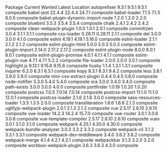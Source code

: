 Package                           Current   Wanted  Latest  Location
autoprefixer                        9.3.1    9.5.1   9.5.1  composite
babel-jest                         22.4.4   22.4.4  24.7.1  composite
babel-loader                        7.1.5    7.1.5   8.0.5  composite
babel-plugin-dynamic-import-node    1.2.0    1.2.0   2.2.0  composite
bluebird                            3.5.3    3.5.4   3.5.4  composite
chalk                               2.4.1    2.4.2   2.4.2  composite
clean-webpack-plugin                1.0.0    1.0.1   2.0.1  composite
commitizen                          3.0.4    3.1.1   3.1.1  composite
css-loader                        0.28.11  0.28.11   2.1.1  composite
del                                 3.0.0    3.0.0   4.1.0  composite
eslint                             4.19.1   4.19.1  5.16.0  composite
eslint-loader                       2.1.1    2.1.2   2.1.2  composite
eslint-plugin-html                  5.0.0    5.0.3   5.0.3  composite
eslint-plugin-import               2.14.0   2.17.2  2.17.2  composite
eslint-plugin-node                  8.0.0    8.0.1   8.0.1  composite
eslint-plugin-promise               4.0.1    4.1.1   4.1.1  composite
eslint-plugin-vue                   4.7.1    4.7.1   5.2.2  composite
file-loader                         2.0.0    2.0.0   3.0.1  composite
highlight.js                       9.13.1   9.15.6  9.15.6  composite
husky                               1.1.4    1.3.1   1.3.1  composite
inquirer                            6.2.0    6.3.1   6.3.1  composite
kopy                                8.3.1    8.3.1   9.4.2  composite
less                                3.8.1    3.9.0   3.9.0  composite
mini-css-extract-plugin             0.4.4    0.4.5   0.6.0  composite
node-notifier                       5.3.0    5.4.0   5.4.0  composite
ora                                 3.0.0    3.4.0   3.4.0  composite
path-exists                         3.0.0    3.0.0   4.0.0  composite
portfinder                         1.0.19   1.0.20  1.0.20  composite
postcss                             7.0.5   7.0.14  7.0.14  composite
postcss-import                     11.1.0   11.1.0  12.0.1  composite
postcss-loader                      2.1.6    2.1.6   3.0.0  composite
sass-resources-loader               1.3.5    1.3.5   2.0.0  composite
transliteration                     1.6.6    1.6.6   2.1.3  composite
uglifyjs-webpack-plugin             2.0.1    2.1.2   2.1.2  composite
vue                                2.5.17   2.6.10  2.6.10  composite
vue-loader                         14.2.3   14.2.4  15.7.0  composite
vue-router                          3.0.1    3.0.6   3.0.6  composite
vue-template-compiler              2.5.17   2.6.10  2.6.10  composite
vuex                                3.0.1    3.1.0   3.1.0  composite
webpack                            4.25.1   4.30.0  4.30.0  composite
webpack-bundle-analyzer             3.0.3    3.3.2   3.3.2  composite
webpack-cli                         3.1.2    3.3.1   3.3.1  composite
webpack-dev-middleware              3.4.0    3.6.2   3.6.2  composite
webpack-merge                       4.1.4    4.2.1   4.2.1  composite
webpackbar                          3.1.3    3.2.0   3.2.0  composite
workbox-webpack-plugin              3.6.3    3.6.3   4.3.0  composite
